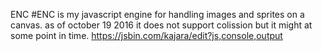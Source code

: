 ENC
#ENC is my javascript engine for handling images and sprites on a canvas. as of october 19 2016 it does not support colission but it might at some point in time.
https://jsbin.com/kajara/edit?js,console,output
